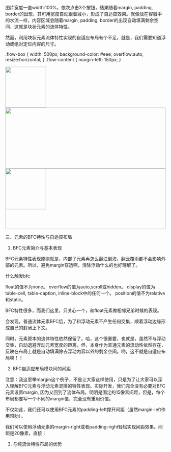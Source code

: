 图片宽度一直width:100%，依次点击3个按钮，结果随着margin, padding, border的出现，其可用宽度自动跟着减小，形成了自适应效果。就像放在容器中的水流一样，内容区域会随着margin, padding, border的出现自动填满剩余空间，这就是块状元素的流体特性。

然而，利用块状元素流体特性实现的自适应布局有个不足，就是，我们需要知道浮动或绝对定位内容的尺寸。

.flow-box {
    width: 500px; background-color: #eee; overflow:auto; resize:horizontal;
}
.flow-content {
    margin-left: 150px;
}
<div class="flow-box">
    <img src="mm1.jpg" width="128" style="float:left;">
    <div class="flow-content"><img src="mm1.jpg" width="100%" height="190"></div>
</div>
<div class="flow-box">
    <img src="mm1.jpg" width="128" style="position:absolute;">
    <div class="flow-content"><img src="mm1.jpg" width="100%" height="190"></div>
</div>

三、元素的BFC特性与自适应布局

1. BFC元素简介与基本表现

BFC元素特性表现原则就是，内部子元素再怎么翻江倒海，翻云覆雨都不会影响外部的元素。所以，避免margin穿透啊，清除浮动什么的也好理解了。

什么触发bfc

float的值不为none。
overflow的值为auto,scroll或hidden。
display的值为table-cell, table-caption, inline-block中的任何一个。
position的值不为relative和static。

BFC特性很多，而我们这里，只关心一个，和float元素做相邻兄弟时候的表现。

会发现，普通流体元素BFC后，为了和浮动元素不产生任何交集，顺着浮动边缘形成自己的封闭上下文。

同时，元素原本的流体特性依然保留了。哈，这个很重要，也就是，虽然不与浮动交集，自动退避浮动元素宽度的距离，但，本身作为普通元素的流动性依然存在，反映在布局上就是自动填满除去浮动内容以外的剩余空间。哟，这不就是自适应布局嘛！！


2. BFC自适应布局模块间的间距

注意：我这里举margin这个例子，不是让大家这样使用，只是为了让大家可以深入理解BFC元素与浮动元素混排的特性表现。实际开发，我们完全没有必要对BFC元素设置margin, 因为又回到了流体布局，明明是固定的15像素间距，但是，每个布局都要写一个不同的margin值，完全没有重用价值。

不仅如此，我们还可以使用BFC元素的padding-left撑开间距（虽然margin-left作用鸡肋）。

我们可以使用浮动元素的margin-right或者padding-right轻松实现间距效果。间距是20像素，直接：

3. 与纯流体特性布局的优势
